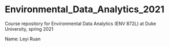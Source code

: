 # Environmental_Data_Analytics_2021
Course repository for Environmental Data Analytics (ENV 872L) at Duke University, spring 2021

Name: Leyi Ruan
